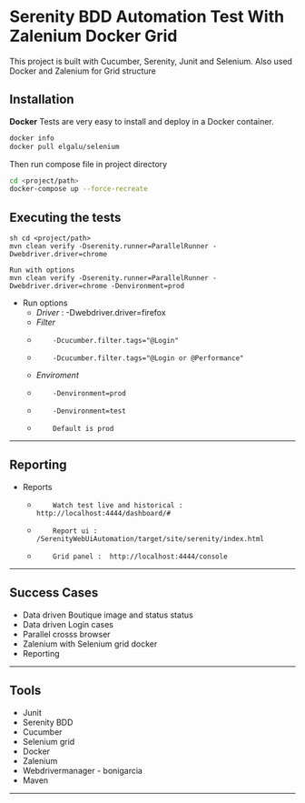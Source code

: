 # Serenity BDD Automation Test With Zalenium Docker Grid
This project is built with Cucumber, Serenity, Junit and Selenium. Also used Docker and Zalenium for Grid structure

## Installation
**Docker**
Tests are very easy to install and deploy in a Docker container.
```sh
docker info
docker pull elgalu/selenium
```

Then run compose file in project directory
```sh
cd <project/path>
docker-compose up --force-recreate
```


## Executing the tests

```
sh cd <project/path>
mvn clean verify -Dserenity.runner=ParallelRunner -Dwebdriver.driver=chrome

Run with options
mvn clean verify -Dserenity.runner=ParallelRunner -Dwebdriver.driver=chrome -Denvironment=prod
```

- Run options
    - *Driver* : -Dwebdriver.driver=firefox
    - *Filter*
    -         -Dcucumber.filter.tags="@Login"
    -         -Dcucumber.filter.tags="@Login or @Performance"
    - *Enviroment*
    -         -Denvironment=prod
    -         -Denvironment=test
    -         Default is prod

***

## Reporting
- Reports
    -         Watch test live and historical :  http://localhost:4444/dashboard/# 
    -         Report ui : /SerenityWebUiAutomation/target/site/serenity/index.html
    -         Grid panel :  http://localhost:4444/console
***


## Success Cases
- Data driven Boutique image and status status
- Data driven Login cases
- Parallel crosss browser
- Zalenium with Selenium grid docker
- Reporting

***

## Tools
- Junit
- Serenity BDD
- Cucumber
- Selenium grid
- Docker
- Zalenium
- Webdrivermanager - bonigarcia
- Maven
***
